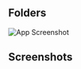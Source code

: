 
## Folders

![App Screenshot](https://github.com/EmreToklu00/flutter_mvvm_example/blob/main/github/lib.png?raw=true)

## Screenshots
